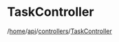 # TaskController

/[home](/README.md)/[api](/docs/api/README.md)/[controllers](/docs/api/README.md#controllers)/[TaskController](/docs/api/controllers/TaskController.md)
